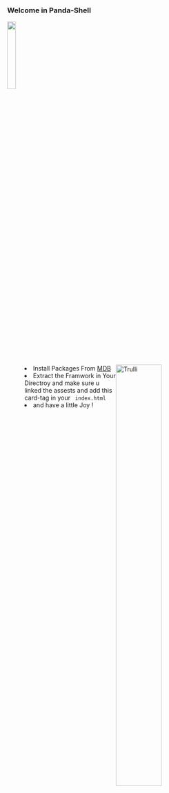 
<p align="center">
<h3> Welcome in Panda-Shell</h3>    
<img src="https://lh3.googleusercontent.com/pw/AL9nZEUCzmajmieNCvP6dHs1CLHMSX5O9X7VmDmGgQQXlTrY1xknikbuH74r5XH_-cOWn9hjVszqXspjraWyHcKMqeqzdbRRztQ4Vz8Xf7oOk8x7VFlG9a3hyWDFapdUcELNtoYOwYwm0A-B3mkNUHNobROB=w598-h667-no?authuser=0" width="20%">
</p>

<figure>
  <img src="https://lh3.googleusercontent.com/IJhXiQdMXPZgSagFptM9TfBMm42LChHnmtUPdvp9fdgwvF98pfMJJhkEHKwmBPuXS3vabW9LiISaCBlxoDXZXj4QDLWJcF_zLihTv1YJOtx0dz9bsZQVgjxjpZ0xGmb9zeEECzggK-ryHbHCsxRyS-s9FAJqZcAP_CX3SHhd0V4jCvNierkSkRORgBpT9SR3WLpzeYbAlnxNlIbJxIE-6ew-LNYeBmN7utTFmWQPpgBabgFSB-4WbAv2__HxCnq8zi8ghnQslpUgSb4AE6GKKMQ9-sTlEdY4V1MebdPzzLuEiQYj4YAPCXuUp-WJypZpP-lxd6e1FM1VIkGI5Jj_7qa96ZdR3ZuapKTcjJHEMOd99SNSDwjauwniJ_b2O5RUOnxCnq5Pm7oFKL2DKXSiSwm_PoVMTd-JXUSiYMiC0sMVQGWDsyx3tFl7mqdGZICtBwaTFpLXAQHq4CJWAXuLemtHJCBpuYjIuWTTnMWlXojDVZaLvNu1Txw5TSROn7uSrEmJr05SFvDLuPobCuyAG6sFm-IfBTcw8j5lY35F9mFRCoZvfEJpD1_fhIVkXi9YtxBrGi-UyWcU-VJ1v2U9Jhvyzs5wzhiqJq54yToaMV8N9tWUzLmK_22qjFQD2QUkP7rRbPBVDoyoIvt22hTK8qjBmzRuKt2XiXnJRj-pUu_Wez2adqf5geLVOb0wjNy30Sd2krX1AkVjP1opQyoXlmDt7c6Ay3kqgZocULHO78-_ZI-CuDMrsFOi6omoVIsz8c49fLVF47HhAWFpxs7m4uK22zOSTZTM0U2SCxKs4N3hHMcwDNH7uihaz5FDMifYL9ti5hvnrg6Egka_VqIYRSXuHcngi893uMu2wsvYDH5909Z-I5dvZXQoOUzbds9woJglOxmSj-dacDrOecswFHWfwn1SCDWuWiXCV42PWwNhbjcI_4fsvAL6pzA8Ruuwo8t7d7o0YTQ=w922-h530-no?authuser=0" alt="Trulli" style="width:50%;float:right">
  <figcaption style="width=50%">
 <li> Install Packages From <a href="https://mdbootstrap.com/docs/standard/getting-started/installation/" >MDB </a></li> 
<li> Extract the Framwork in Your Directroy and make sure u linked the assests and add this card-tag in your <code> index.html </code></li>  
<li> and have a little Joy ! </li> 
</figcaption>
</figure>
